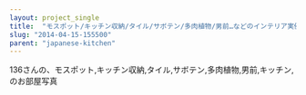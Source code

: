 ```yaml
---
layout: project_single
title:  "モスポット/キッチン収納/タイル/サボテン/多肉植物/男前…などのインテリア実例 -2014-04-15 15:55:00"
slug: "2014-04-15-155500"
parent: "japanese-kitchen"
---
```

136さんの、モスポット,キッチン収納,タイル,サボテン,多肉植物,男前,キッチン,のお部屋写真